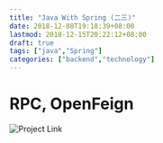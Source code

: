 ```yaml
---
title: "Java With Spring (二三)"
date: 2018-12-08T19:18:39+08:00
lastmod: 2018-12-15T20:22:12+08:00
draft: true
tags: ["java","Spring"]
categories: ["backend","technology"]
---
```


# RPC, OpenFeign

![Project Link](https://github.com/hyyfrank/play_with_springboot/tree/feature/lesson1)
